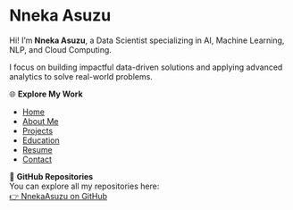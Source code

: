 # Nneka Asuzu

Hi! I’m **Nneka Asuzu**, a Data Scientist specializing in AI, Machine Learning, NLP, and Cloud Computing.  

I focus on building impactful data-driven solutions and applying advanced analytics to solve real-world problems.

🌐 **Explore My Work**

<ul>
  <li><a href="https://nnekaasuzu.github.io/index/" target="_blank">Home</a></li>
  <li><a href="https://nnekaasuzu.github.io/about/" target="_blank">About Me</a></li>
  <li><a href="https://nnekaasuzu.github.io/projects/" target="_blank">Projects</a></li>
  <li><a href="https://nnekaasuzu.github.io/education/" target="_blank">Education</a></li>
  <li><a href="https://nnekaasuzu.github.io/resume/" target="_blank">Resume</a></li>
  <li><a href="https://nnekaasuzu.github.io/contact/" target="_blank">Contact</a></li>
</ul>

📂 **GitHub Repositories**  
You can explore all my repositories here:  
<a href="https://github.com/NnekaAsuzu" target="_blank">👉 NnekaAsuzu on GitHub</a>
